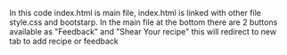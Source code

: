 In this code index.html is main file, index.html is linked with other file style.css and bootstarp.
In the main file at the bottom there are 2 buttons available as "Feedback" and "Shear Your recipe" this will redirect to new tab to add recipe or feedback

